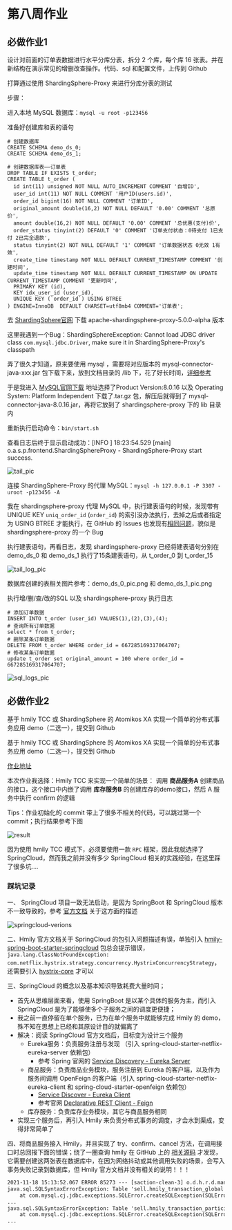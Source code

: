 # 第八周作业

## 必做作业1
设计对前面的订单表数据进行水平分库分表，拆分 2 个库，每个库 16 张表。并在新结构在演示常见的增删改查操作。代码、sql 和配置文件，上传到 Github

打算通过使用 ShardingSphere-Proxy 来进行分库分表的测试

步骤：

进入本地 MySQL 数据库：`mysql -u root -p123456`

准备好创建库和表的语句

```mysql
# 创建数据库
CREATE SCHEMA demo_ds_0;
CREATE SCHEMA demo_ds_1;

# 创建数据库表——订单表
DROP TABLE IF EXISTS t_order;
CREATE TABLE t_order (
  id int(11) unsigned NOT NULL AUTO_INCREMENT COMMENT '自增ID',
  user_id int(11) NOT NULL COMMENT '用户ID(users.id)',
  order_id bigint(16) NOT NULL COMMENT '订单ID',
  original_amount double(16,2) NOT NULL DEFAULT '0.00' COMMENT '总原价',
  amount double(16,2) NOT NULL DEFAULT '0.00' COMMENT '总优惠(支付)价',
  order_status tinyint(2) DEFAULT '0' COMMENT '订单支付状态：0待支付 1已支付 2已完全退款',
  status tinyint(2) NOT NULL DEFAULT '1' COMMENT '订单数据状态 0无效 1有效',
  create_time timestamp NOT NULL DEFAULT CURRENT_TIMESTAMP COMMENT '创建时间',
  update_time timestamp NOT NULL DEFAULT CURRENT_TIMESTAMP ON UPDATE CURRENT_TIMESTAMP COMMENT '更新时间',
  PRIMARY KEY (id),
  KEY idx_user_id (user_id),
  UNIQUE KEY (`order_id`) USING BTREE
) ENGINE=InnoDB  DEFAULT CHARSET=utf8mb4 COMMENT='订单表';
```

去 [ShardingSphere官网](https://archive.apache.org/dist/shardingsphere/5.0.0-alpha/) 下载 apache-shardingsphere-proxy-5.0.0-alpha 版本

这里我遇到一个Bug：ShardingSphereException: Cannot load JDBC driver class `com.mysql.jdbc.Driver`, make sure it in ShardingSphere-Proxy's classpath

弄了很久才知道，原来要使用 mysql ，需要将对应版本的 mysql-connector-java-xxx.jar 包下载下来，放到文档目录的 /lib 下，花了好长时间，[详细参考](https://github.com/apache/shardingsphere/issues/6764)

于是我进入 [MySQL官网下载](https://downloads.mysql.com/archives/c-j/) 地址选择了Product Version:8.0.16 以及 Operating System: Platform Independent 下载了.tar.gz 包，解压后就得到了  mysql-connector-java-8.0.16.jar，再将它放到了 shardingsphere-proxy 下的 lib 目录内

重新执行启动命令：`bin/start.sh`

查看日志后终于显示启动成功：[INFO ] 18:23:54.529 [main] o.a.s.p.frontend.ShardingSphereProxy - ShardingSphere-Proxy start success.

![tail_pic](tail_pic.png)

连接 ShardingSphere-Proxy 的代理 MySQL：`mysql -h 127.0.0.1 -P 3307 -uroot -p123456 -A`

我在 shardingsphere-proxy 代理 MySQL 中，执行建表语句的时候，发现带有 UNIQUE KEY `uniq_order_id` (`order_id`) 的索引没办法执行，去掉之后或者指定为 USING BTREE 才能执行，在 GitHub 的 Issues 也发现有[相同问题](https://github.com/apache/shardingsphere/issues/8223)，貌似是 shardingsphere-proxy 的一个 Bug

执行建表语句，再看日志，发现 shardingsphere-proxy 已经将建表语句分别在 demo_ds_0 和 demo_ds_1 执行了15条建表语句，从 t_order_0 到 t_order_15

![tail_log_pic](tail_log_pic.png)

数据库创建的表相关图片参考：demo_ds_0_pic.png 和 demo_ds_1_pic.png

执行增/删/查/改的SQL 以及 shardingsphere-proxy 执行日志

```mysql
# 添加订单数据
INSERT INTO t_order (user_id) VALUES(1),(2),(3),(4);
# 查询所有订单数据
select * from t_order;
# 删除某条订单数据
DELETE FROM t_order WHERE order_id = 667285169317064707;
# 修改某条订单数据
update t_order set original_amount = 100 where order_id = 667285169317064707;
```

![sql_logs_pic](sql_logs.png)

## 必做作业2
基于 hmily TCC 或 ShardingSphere 的 Atomikos XA 实现一个简单的分布式事务应用 demo（二选一），提交到 Github

基于 hmily TCC 或 ShardingSphere 的 Atomikos XA 实现一个简单的分布式事务应用 demo（二选一），提交到 Github

[作业地址](https://github.com/junyangwei/springcloud-test) 

本次作业我选择：Hmily TCC 来实现一个简单的场景： 调用 **商品服务A** 创建商品的接口，这个接口中内嵌了调用 **库存服务B** 的创建库存的demo接口，然后 A 服务中执行 confirm 的逻辑

Tips：作业初始化的 commit 带上了很多不相关的代码，可以跳过第一个 commit；执行结果参考下图

![result](result_pic.png)

因为使用 hmily TCC 模式下，必须要使用一款 `RPC` 框架，因此我就选择了 SpringCloud，然而我之前并没有多少 SpringCloud 相关的实践经验，在这里踩了很多坑.... 

### 踩坑记录

一、 SpringCloud 项目一致无法启动，是因为 SpringBoot 和 SpringCloud 版本不一致导致的，参考 [官方文档](https://spring.io/projects/spring-cloud) 关于这方面的描述

![springcloud-verions](springcloud-version.png)

二、Hmily 官方文档关于 SpringCloud 的包引入问题描述有误，单独引入 [hmily-spring-boot-starter-springcloud](https://mvnrepository.com/artifact/org.dromara/hmily-spring-boot-starter-springcloud) 包总会提示错误，`java.lang.ClassNotFoundException: com.netflix.hystrix.strategy.concurrency.HystrixConcurrencyStrategy`，还需要引入 [hystrix-core](https://mvnrepository.com/artifact/com.netflix.hystrix/hystrix-core) 才可以

三、SpringCloud 的概念以及基本知识导致耗费大量时间；

- 首先从思维层面来看，使用 SpringBoot 是以某个具体的服务为主，而引入 SpringCloud 是为了能够使多个子服务之间的调度更便捷；
- 我之前一直停留在单个服务，已为在单个服务中就能够完成 Hmily 的 demo，殊不知在思想上已经和其原设计目的就偏离了
- 解决：阅读 SpringCloud 官方文档后，目标变为设计三个服务
  - Eureka服务：负责服务注册与发现 （引入 spring-cloud-starter-netflix-eureka-server 依赖包）
    - 参考 Spring 官网的 [Service Discovery - Eureka Server](https://docs.spring.io/spring-cloud-netflix/docs/current/reference/html/#spring-cloud-eureka-server)
  - 商品服务：负责商品业务模块，服务注册到 Eureka 的客户端，以及作为服务间调用 OpenFeign 的客户端（引入 spring-cloud-starter-netflix-eureka-client 和 spring-cloud-starter-openfeign 依赖包）
    -  [Service Discover - Eureka Client](https://docs.spring.io/spring-cloud-netflix/docs/current/reference/html/#service-discovery-eureka-clients)
    - 参考官网 [Declarative REST Client - Feign](https://docs.spring.io/spring-cloud-openfeign/docs/current/reference/html/)
  - 库存服务：负责库存业务模块，其它与商品服务相同
- 实现三个服务后，再引入 Hmily 来负责分布式事务的调度，才会水到渠成，变得非常简单了

四、将商品服务接入 Hmily，并且实现了 try、confirm、cancel 方法，在调用接口时总回报下面的错误；绕了一圈查询 hmily 在 GitHub 上的 [相关源码](https://github.com/dromara/hmily/blob/master/hmily-repository/hmily-repository-database/hmily-repository-database-mysql/src/main/resources/mysql/schema.sql) 才发现，它需要创建这两张表在数据库中，在因为网络抖动或其他调用失败的场景，会写入事务失败记录到数据库，但 Hmily 官方文档并没有相关的说明！！！

```tex
2021-11-18 15:13:52.067 ERROR 85273 --- [saction-clean-3] o.d.h.r.d.manager.AbstractHmilyDatabase  : hmily jdbc executeQuery repository exception -> 
java.sql.SQLSyntaxErrorException: Table 'sell.hmily_transaction_global' doesn't exist
	at com.mysql.cj.jdbc.exceptions.SQLError.createSQLException(SQLError.java:120) ~[mysql-connector-java-8.0.26.jar:8.0.26]
...
java.sql.SQLSyntaxErrorException: Table 'sell.hmily_transaction_participant' doesn't exist
	at com.mysql.cj.jdbc.exceptions.SQLError.createSQLException(SQLError.java:120) ~[mysql-connector-java-8.0.26.jar:8.0.26]
...
```

